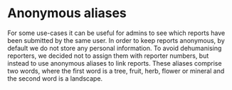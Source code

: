 Anonymous aliases
======

For some use-cases it can be useful for admins to see which reports have been submitted by the same user. In order to keep reports anonymous, by default we do not store any personal information. To avoid dehumanising reporters, we decided not to assign them with reporter numbers, but instead to use anonymous aliases to link reports. These aliases comprise two words, where the first word is a tree, fruit, herb, flower or mineral and the second word is a landscape.